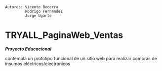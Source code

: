 <!-- Proyecto en desarrollo -->
    Autores: Vicente Becerra
             Rodrigo Fernandez
             Jorge Ugarte 



# TRYALL_PaginaWeb_Ventas

 ***Proyecto Educacional***

<p>
    contempla un prototipo funcional de un sitio web para realizar compras de insumos eléctricos/electrónicos 
<p>
